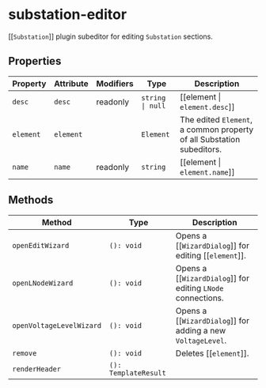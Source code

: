 # substation-editor

[[`Substation`]] plugin subeditor for editing `Substation` sections.

## Properties

| Property  | Attribute | Modifiers | Type             | Description                                      |
|-----------|-----------|-----------|------------------|--------------------------------------------------|
| `desc`    | `desc`    | readonly  | `string \| null` | [[element \| `element.desc`]]                    |
| `element` | `element` |           | `Element`        | The edited `Element`, a common property of all Substation subeditors. |
| `name`    | `name`    | readonly  | `string`         | [[element \| `element.name`]]                    |

## Methods

| Method                   | Type                 | Description                                      |
|--------------------------|----------------------|--------------------------------------------------|
| `openEditWizard`         | `(): void`           | Opens a [[`WizardDialog`]] for editing [[`element`]]. |
| `openLNodeWizard`        | `(): void`           | Opens a [[`WizardDialog`]] for editing `LNode` connections. |
| `openVoltageLevelWizard` | `(): void`           | Opens a [[`WizardDialog`]] for adding a new `VoltageLevel`. |
| `remove`                 | `(): void`           | Deletes [[`element`]].                           |
| `renderHeader`           | `(): TemplateResult` |                                                  |

